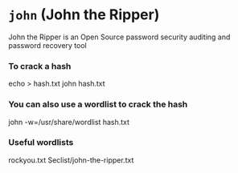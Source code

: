 # `john` (John the Ripper)

John the Ripper is an Open Source password security auditing and password recovery tool

### To crack a hash
echo <hash> > hash.txt
john hash.txt

### You can also use a wordlist to crack the hash
john -w=/usr/share/wordlist hash.txt

### Useful wordlists
rockyou.txt
Seclist/john-the-ripper.txt

